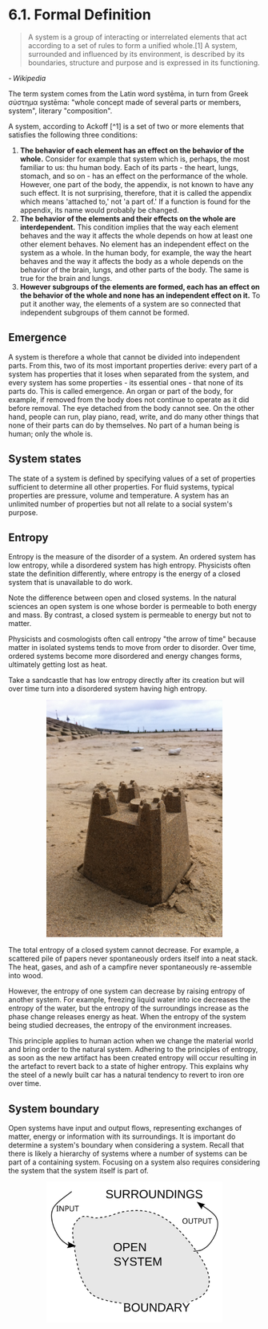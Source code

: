 # 6.1. Formal Definition

> A system is a group of interacting or interrelated elements that act according to a set of rules to form a unified whole.[1] A system, surrounded and influenced by its environment, is described by its boundaries, structure and purpose and is expressed in its functioning. 

- <cite>Wikipedia<cite>

The term system comes from the Latin word systēma, in turn from Greek σύστημα systēma: "whole concept made of several parts or members, system", literary "composition". 

A system, according to Ackoff [^1] is a set of two or more elements that satisfies the following three conditions:

1. **The behavior of each element has an effect on the behavior of the whole.** Consider for example that system which is, perhaps, the most familiar to us: thu human body. Each of its parts - the heart, lungs, stomach, and so on - has an effect on the performance of the whole. However, one part of the body, the appendix, is not known to have any such effect. It is not surprising, therefore, that it is called the appendix which means 'attached to,' not 'a part of.' If a function is found for the appendix, its name would probably be changed.
2. **The behavior of the elements and their effects on the whole are interdependent.** This condition implies that the way each element behaves and the way it affects the whole depends on how at least one other element behaves. No element has an independent effect on the system as a whole. In the human body, for example, the way the heart behaves and the way it affects the body as a whole depends on the behavior of the brain, lungs, and other parts of the body. The same is true for the brain and lungs.
3. **However subgroups of the elements are formed, each has an effect on the behavior of the whole and none has an independent effect on it.** To put it another way, the elements of a system are so connected that independent subgroups of them cannot be formed.

## Emergence

A system is therefore a whole that cannot be divided into independent parts. From this, two of its most important properties derive: every part of a system has properties that it loses when separated from the system, and every system has some properties - its essential ones - that none of its parts do. This is called emergence. An organ or part of the body, for example, if removed from the body does not continue to operate as it did before removal. The eye detached from the body cannot see. On the other hand, people can run, play piano, read, write, and do many other things that none of their parts can do by themselves. No part of a human being is human; only the whole is.

## System states

The state of a system is defined by specifying values of a set of properties sufficient to determine all other properties. For fluid systems, typical properties are pressure, volume and temperature. A system has an unlimited number of properties but not all relate to a social system's purpose.

## Entropy

Entropy is the measure of the disorder of a system. An ordered system has low entropy, while a disordered system has high entropy. Physicists often state the definition differently, where entropy is the energy of a closed system that is unavailable to do work.

Note the difference between open and closed systems. In the natural sciences an open system is one whose border is permeable to both energy and mass. By contrast, a closed system is permeable to energy but not to matter.

Physicists and cosmologists often call entropy "the arrow of time" because matter in isolated systems tends to move from order to disorder. Over time, ordered systems become more disordered and energy changes forms, ultimately getting lost as heat.

Take a sandcastle that has low entropy directly after its creation but will over time turn into a disordered system having high entropy. 

<div style="text-align: center;">
  <img src="./images/Sandcastle1.jpg" alt="Chapter 4" width="70%">
</div>

The total entropy of a closed system cannot decrease. For example, a scattered pile of papers never spontaneously orders itself into a neat stack. The heat, gases, and ash of a campfire never spontaneously re-assemble into wood.

However, the entropy of one system can decrease by raising entropy of another system. For example, freezing liquid water into ice decreases the entropy of the water, but the entropy of the surroundings increase as the phase change releases energy as heat. When the entropy of the system being studied decreases, the entropy of the environment increases.

This principle applies to human action when we change the material world and bring order to the natural system. Adhering to the principles of entropy, as soon as the new artifact has been created entropy will occur resulting in the artefact to revert back to a state of higher entropy. This explains why the steel of a newly built car has a natural tendency to revert to iron ore over time.

## System boundary

Open systems have input and output flows, representing exchanges of matter, energy or information with its surroundings. It is important do determine a system's boundary when considering a system. Recall that there is likely a hierarchy of systems where a number of systems can be part of a containing system. Focusing on a system also requires considering the system that the system itself is part of.

<div style="text-align: center;">
  <img src="./images/OpenSystemRepresentation.svg" alt="Chapter 4" width="70%">
</div>


